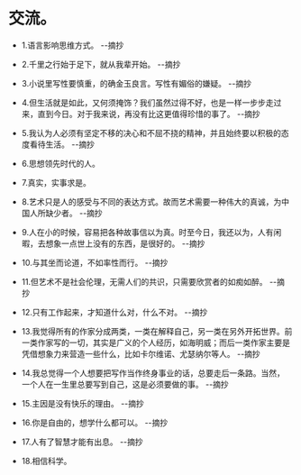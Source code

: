 # 交流。

- 1.语言影响思维方式。 --摘抄

- 2.千里之行始于足下，就从我辈开始。 --摘抄

- 3.小说里写性要慎重，的确金玉良言。写性有媚俗的嫌疑。 --摘抄

- 4.但生活就是如此，又何须掩饰？我们虽然过得不好，也是一样一步步走过来，直到今日。对于我来说，再没有比这更值得珍惜的事了。 --摘抄

- 5.我认为人必须有坚定不移的决心和不屈不挠的精神，并且始终要以积极的态度看待生活。 --摘抄

- 6.思想领先时代的人。

- 7.真实，实事求是。

- 8.艺术只是人的感受与不同的表达方式。故而艺术需要一种伟大的真诚，为中国人所缺少者。 --摘抄

- 9.人在小的时候，容易把各种故事信以为真。时至今日，我还以为，人有闲暇，去想象一点世上没有的东西，是很好的。 --摘抄

- 10.与其坐而论道，不如率性而行。 --摘抄

- 11.但艺术不是社会伦理，无需人们的共识，只需要欣赏者的如痴如醉。 --摘抄

- 12.只有工作起来，才知道什么对，什么不对。 --摘抄

- 13.我觉得所有的作家分成两类，一类在解释自己，另一类在另外开拓世界。前一类作家写的一切，其实是广义的个人经历，如海明威；而后一类作家主要是凭借想象力来营造一些什么，比如卡尔维诺、尤瑟纳尔等人。 --摘抄

- 14.我总觉得一个人想要把写作当作终身事业的话，总要走后一条路。当然，一个人在一生里总要写到自己，这是必须要做的事。 --摘抄

- 15.主因是没有快乐的理由。 --摘抄

- 16.你是自由的，想学什么都可以。 --摘抄

- 17.人有了智慧才能有出息。 --摘抄

- 18.相信科学。

